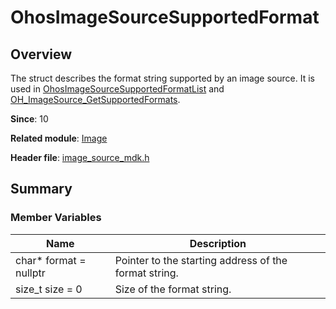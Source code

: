 # OhosImageSourceSupportedFormat
<!--Kit: Image Kit-->
<!--Subsystem: Multimedia-->
<!--Owner: @aulight02-->
<!--Designer: @liyang_bryan-->
<!--Tester: @xchaosioda-->
<!--Adviser: @w_Machine_cc-->

## Overview

The struct describes the format string supported by an image source. It is used in [OhosImageSourceSupportedFormatList](capi-image-ohosimagesourcesupportedformatlist.md) and [OH_ImageSource_GetSupportedFormats](capi-image-source-mdk-h.md#oh_imagesource_getsupportedformats).

**Since**: 10

**Related module**: [Image](capi-image.md)

**Header file**: [image_source_mdk.h](capi-image-source-mdk-h.md)

## Summary

### Member Variables

| Name| Description|
| -- | -- |
| char* format = nullptr | Pointer to the starting address of the format string.|
| size_t size = 0 | Size of the format string.|
